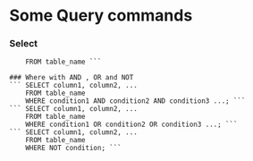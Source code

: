 # Some Query commands

### Select
``` SELECT column1, column2, ...
    FROM table_name ```

### Where with AND , OR and NOT
``` SELECT column1, column2, ...
    FROM table_name
    WHERE condition1 AND condition2 AND condition3 ...; ```  
``` SELECT column1, column2, ...
    FROM table_name
    WHERE condition1 OR condition2 OR condition3 ...; ```  
``` SELECT column1, column2, ...
    FROM table_name
    WHERE NOT condition; ```  